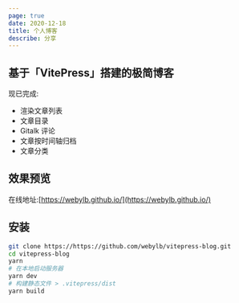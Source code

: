 ```yaml
---
page: true
date: 2020-12-18
title: 个人博客
describe: 分享
---
```


## 基于「VitePress」搭建的极简博客

现已完成:

- 渲染文章列表
- 文章目录
- Gitalk 评论
- 文章按时间轴归档
- 文章分类

## 效果预览

在线地址:[https://webylb.github.io/](https://webylb.github.io/)

## 安装

```bash
git clone https://https://github.com/webylb/vitepress-blog.git
cd vitepress-blog
yarn
# 在本地启动服务器
yarn dev
# 构建静态文件 > .vitepress/dist
yarn build
```
